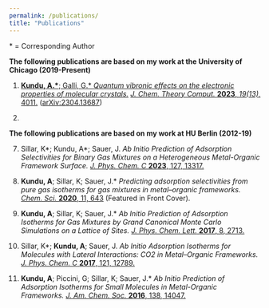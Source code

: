 ```yaml
---
permalink: /publications/
title: "Publications"
---
```


\* =  Corresponding Author

**The following publications are based on my work at the University of Chicago (2019-Present)**

1. [**Kundu, A.\***; Galli, G.\*
*Quantum vibronic effects on the electronic properties of molecular 
crystals.*](assets/images/jctc2023.png) 
[*J. Chem. Theory Comput.* **2023**, *19(13)*, 4011.](https://doi.org/10.1021/acs.jctc.3c00424) 
([arXiv:2304.13687](https://arxiv.org/abs/2304.13687))

2. 


**The following publications are based on my work at HU Berlin (2012-19)**

7. Sillar, K\*; Kundu, A\*; Sauer, J. 
*Ab Initio Prediction of Adsorption Selectivities for Binary Gas Mixtures on a
Heterogeneous Metal-Organic Framework Surface.*
[*J. Phys. Chem. C* **2023**, 127, 13317.](https://doi.org/10.1021/acs.jpcc.3c02494)


8. **Kundu, A**; Sillar, K; Sauer, J.\*
*Predicting adsorption selectivities from pure gas isotherms for 
gas mixtures in metal–organic frameworks.*
[*Chem. Sci.* **2020**, 11, 643](https://doi.org/10.1039/C9SC03008E) (Featured in Front Cover).

 
9. **Kundu, A**; Sillar, K; Sauer, J.\* 
*Ab Initio Prediction of Adsorption Isotherms for Gas Mixtures 
by Grand Canonical Monte Carlo Simulations on a Lattice of Sites.* 
[*J. Phys. Chem. Lett.* **2017**, 8, 2713.](https://doi.org/10.1021/acs.jpclett.7b01205) 

10. Sillar, K\*; **Kundu, A**; Sauer, J.
*Ab Initio Adsorption Isotherms for Molecules with Lateral Interactions: 
CO2 in Metal–Organic Frameworks.*
[*J. Phys. Chem. C* **2017**, 121, 12789.](https://doi.org/10.1021/acs.jpcc.7b02806)

11. **Kundu, A**; Piccini, G; Sillar, K; Sauer, J.\*
*Ab Initio Prediction of Adsorption Isotherms for Small Molecules in 
Metal-Organic Frameworks.*
[*J. Am. Chem. Soc.* **2016**, 138, 14047.](https://doi.org/10.1021/jacs.6b08646)


